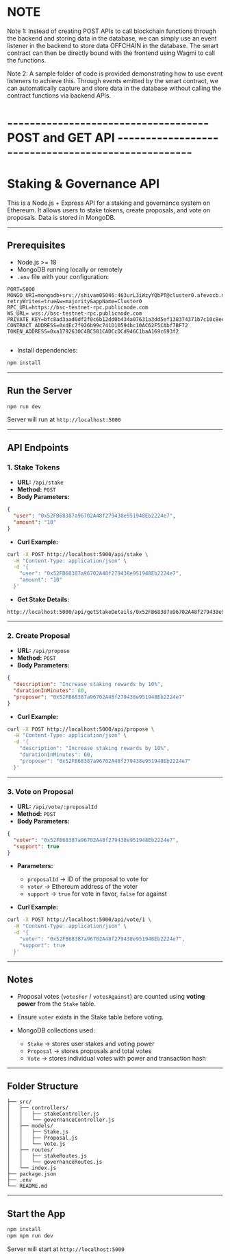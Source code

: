 # NOTE
Note 1: Instead of creating POST APIs to call blockchain functions through the backend and storing data in the database, we can simply use an event listener in the backend to store data OFFCHAIN in the database. The smart contract can then be directly bound with the frontend using Wagmi to call the functions.

Note 2: A sample folder of code is provided demonstrating how to use event listeners to achieve this. Through events emitted by the smart contract, we can automatically capture and store data in the database without calling the contract functions via backend APIs.

# ------------------------------------ POST and GET API ---------------------------------------------------

# Staking & Governance API

This is a Node.js + Express API for a staking and governance system on Ethereum.
It allows users to stake tokens, create proposals, and vote on proposals. Data is stored in MongoDB.

---

## **Prerequisites**

* Node.js >= 18
* MongoDB running locally or remotely
* `.env` file with your configuration:

```env
PORT=5000
MONGO_URI=mongodb+srv://shivam05046:463urL3iWzyYQbPT@cluster0.afevocb.mongodb.net/?retryWrites=true&w=majority&appName=Cluster0
RPC_URL=https://bsc-testnet-rpc.publicnode.com
WS_URL= wss://bsc-testnet-rpc.publicnode.com
PRIVATE_KEY=bfc8ad3aad0df2f0c6b12dd0b434a07631a3dd5ef138374371b7c10c8ee86a36
CONTRACT_ADDRESS=0xdEc7f926b99c741D10594bc10AC62F5CAbf7BF72
TOKEN_ADDRESS=0xa1792630C4BC581CADCcDCd946C1baA169c693f2


```

* Install dependencies:

```bash
npm install
```

---

## **Run the Server**

```bash
npm run dev
```

Server will run at `http://localhost:5000`

---

## **API Endpoints**

### 1. **Stake Tokens**

* **URL:** `/api/stake`
* **Method:** `POST`
* **Body Parameters:**

```json
{
  "user": "0x52FB68387a96702A48f279438e951948Eb2224e7",
  "amount": "10"
}
```

* **Curl Example:**

```bash
curl -X POST http://localhost:5000/api/stake \
  -H "Content-Type: application/json" \
  -d '{
    "user": "0x52FB68387a96702A48f279438e951948Eb2224e7",
    "amount": "10"
  }'
```

* **Get Stake Details:**

```
http://localhost:5000/api/getStakeDetails/0x52FB68387a96702A48f279438e951948Eb2224e7
```

---

### 2. **Create Proposal**

* **URL:** `/api/propose`
* **Method:** `POST`
* **Body Parameters:**

```json
{
  "description": "Increase staking rewards by 10%",
  "durationInMinutes": 60,
  "proposer": "0x52FB68387a96702A48f279438e951948Eb2224e7"
}
```

* **Curl Example:**

```bash
curl -X POST http://localhost:5000/api/propose \
  -H "Content-Type: application/json" \
  -d '{
    "description": "Increase staking rewards by 10%",
    "durationInMinutes": 60,
    "proposer": "0x52FB68387a96702A48f279438e951948Eb2224e7"
  }'
```

---

### 3. **Vote on Proposal**

* **URL:** `/api/vote/:proposalId`
* **Method:** `POST`
* **Body Parameters:**

```json
{
  "voter": "0x52FB68387a96702A48f279438e951948Eb2224e7",
  "support": true
}
```

* **Parameters:**

  * `proposalId` → ID of the proposal to vote for
  * `voter` → Ethereum address of the voter
  * `support` → `true` for vote in favor, `false` for against

* **Curl Example:**

```bash
curl -X POST http://localhost:5000/api/vote/1 \
  -H "Content-Type: application/json" \
  -d '{
    "voter": "0x52FB68387a96702A48f279438e951948Eb2224e7",
    "support": true
  }'
```

---

## **Notes**

* Proposal votes (`votesFor` / `votesAgainst`) are counted using **voting power** from the `Stake` table.
* Ensure `voter` exists in the Stake table before voting.
* MongoDB collections used:

  * `Stake` → stores user stakes and voting power
  * `Proposal` → stores proposals and total votes
  * `Vote` → stores individual votes with power and transaction hash

---

## **Folder Structure**

```
├── src/
│   ├── controllers/
│   │   ├── stakeController.js
│   │   └── governanceController.js
│   ├── models/
│   │   ├── Stake.js
│   │   ├── Proposal.js
│   │   └── Vote.js
│   ├── routes/
│   │   ├── stakeRoutes.js
│   │   └── governanceRoutes.js
│   └── index.js
├── package.json
├── .env
└── README.md
```

---

## **Start the App**

```bash
npm install
npm npm run dev
```

Server will start at `http://localhost:5000`

